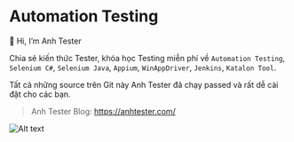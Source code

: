 # Automation Testing

👋 Hi, I’m Anh Tester

Chia sẻ kiến thức Tester, khóa học Testing miễn phí về `Automation Testing`, `Selenium C#`, `Selenium Java`, `Appium`, `WinAppDriver`, `Jenkins`, `Katalon Tool`.

Tất cả những source trên Git này Anh Tester đã chạy passed và rất dễ cài đặt cho các bạn.

> Anh Tester Blog: https://anhtester.com/

![Alt text](https://anhtester.com/uploads/logo/anhtester_logo_512.png?raw=true "Anh Tester - Automation Testing")
